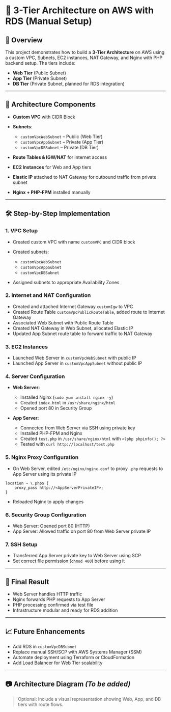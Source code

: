 # 🚀 3-Tier Architecture on AWS with RDS (Manual Setup)

## 📌 Overview

This project demonstrates how to build a **3-Tier Architecture** on AWS using a custom VPC, Subnets, EC2 instances, NAT Gateway, and Nginx with PHP backend setup. The tiers include:

* **Web Tier** (Public Subnet)
* **App Tier** (Private Subnet)
* **DB Tier** (Private Subnet, planned for RDS integration)

---

## 🧱 Architecture Components

* **Custom VPC** with CIDR Block
* **Subnets**:

  * `customVpcWebSubnet` – Public (Web Tier)
  * `customVpcAppSubnet` – Private (App Tier)
  * `customVpcDBSubnet` – Private (DB Tier)
* **Route Tables & IGW/NAT** for internet access
* **EC2 Instances** for Web and App tiers
* **Elastic IP** attached to NAT Gateway for outbound traffic from private subnet
* **Nginx + PHP-FPM** installed manually

---

## 🛠️ Step-by-Step Implementation

### 1. VPC Setup

* Created custom VPC with name `customVPC` and CIDR block
* Created subnets:

  * `customVpcWebSubnet`
  * `customVpcAppSubnet`
  * `customVpcDBSubnet`
* Assigned subnets to appropriate Availability Zones

### 2. Internet and NAT Configuration

* Created and attached Internet Gateway `customIgw` to VPC
* Created Route Table `customVpcPublicRouteTable`, added route to Internet Gateway
* Associated Web Subnet with Public Route Table
* Created NAT Gateway in Web Subnet, allocated Elastic IP
* Updated App Subnet route table to forward traffic to NAT Gateway

### 3. EC2 Instances

* Launched Web Server in `customVpcWebSubnet` with public IP
* Launched App Server in `customVpcAppSubnet` without public IP

### 4. Server Configuration

* **Web Server:**

  * Installed Nginx (`sudo yum install nginx -y`)
  * Created `index.html` in `/usr/share/nginx/html`
  * Opened port 80 in Security Group
* **App Server:**

  * Connected from Web Server via SSH using private key
  * Installed PHP-FPM and Nginx
  * Created `test.php` in `/usr/share/nginx/html` with `<?php phpinfo(); ?>`
  * Tested with `curl http://localhost/test.php`

### 5. Nginx Proxy Configuration

* On Web Server, edited `/etc/nginx/nginx.conf` to proxy `.php` requests to App Server using its private IP

```nginx
location ~ \.php$ {
    proxy_pass http://<AppServerPrivateIP>;
}
```

* Reloaded Nginx to apply changes

### 6. Security Group Configuration

* Web Server: Opened port 80 (HTTP)
* App Server: Allowed traffic on port 80 from Web Server private IP

### 7. SSH Setup

* Transferred App Server private key to Web Server using SCP
* Set correct file permission (`chmod 400`) before using it

---

## 📅 Final Result

* Web Server handles HTTP traffic
* Nginx forwards PHP requests to App Server
* PHP processing confirmed via test file
* Infrastructure modular and ready for RDS addition

---

## 📈 Future Enhancements

* Add RDS in `customVpcDBSubnet`
* Replace manual SSH/SCP with AWS Systems Manager (SSM)
* Automate deployment using Terraform or CloudFormation
* Add Load Balancer for Web Tier scalability

---

## 📷 Architecture Diagram *(To be added)*

> Optional: Include a visual representation showing Web, App, and DB tiers with route flows.

